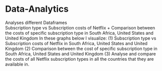 # Data-Analytics
Analyses different Dataframes  
Subscription type vs Subscription costs of Netflix + Comparison between the costs of specific subscription type in South Africa, United States and United Kingdom
In these graphs below I visualize:
(1) Subscription type vs Subscription costs of Netflix in South Africa, United States and United Kingdom
(2) Comparison between the cost of specific subscription type in South Africa, United States and United Kingdom
(3) Analyse and compare the costs of all Netflix subscription types in all the countries that they are available in.
